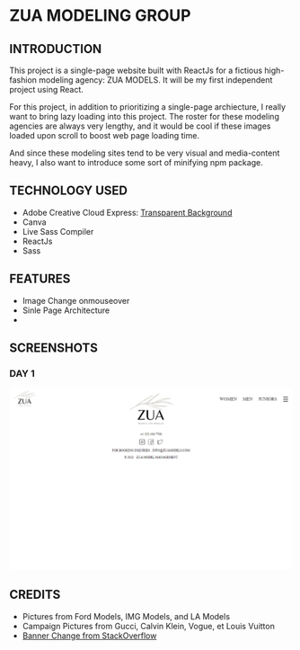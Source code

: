 # ZUA MODELING GROUP 

## INTRODUCTION
This project is a single-page website built with ReactJs for a fictious high-fashion modeling agency: ZUA MODELS. It will be my first independent project using React.   

For this project, in addition to prioritizing a single-page archiecture, I really want to bring lazy loading into this project. The roster for these modeling agencies are always very lengthy, and it would be cool if these images loaded upon scroll to boost web page loading time.

And since these modeling sites tend to be very visual and media-content heavy, I also want to introduce some sort of minifying npm package. 

## TECHNOLOGY USED
- Adobe Creative Cloud Express: [Transparent Background](https://www.adobe.com/express/feature/image/transparent-background)   
- Canva  
- Live Sass Compiler  
- ReactJs  
- Sass  

## FEATURES  
- Image Change onmouseover
- Sinle Page Architecture
- 
## SCREENSHOTS
### DAY 1
![](https://github.com/kyledeguzmanx/fDev-website-ZuaModels/blob/master/images/Screen1.png)

## CREDITS 
- Pictures from Ford Models, IMG Models, and LA Models  
- Campaign Pictures from Gucci, Calvin Klein, Vogue, et Louis Vuitton
- [Banner Change from StackOverflow](https://stackoverflow.com/questions/54958440/how-to-make-the-background-image-change-every-x-seconds-in-react)